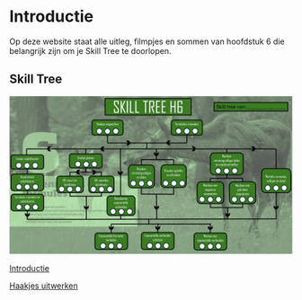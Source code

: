 # Introductie

Op deze website staat alle uitleg, filmpjes en sommen van hoofdstuk 6 die belangrijk zijn om je Skill Tree te doorlopen.

## Skill Tree

![](./Figuren/Skilltree.JPG) 

[Introductie](0.Introductie.md)

[Haakjes uitwerken](1.Haakjes_uitwerken.md)

